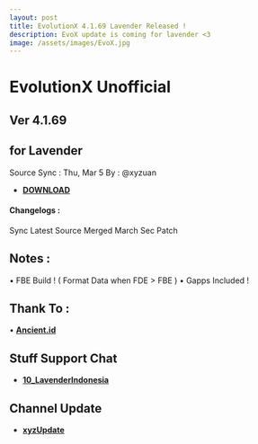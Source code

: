 ```yaml
---
layout: post
title: EvolutionX 4.1.69 Lavender Released !
description: EvoX update is coming for lavender <3
image: /assets/images/EvoX.jpg
---
```


# EvolutionX Unofficial
## Ver 4.1.69
## for Lavender
Source Sync : Thu, Mar 5
By : @xyzuan

 * [**DOWNLOAD**](https://sourceforge.net/projects/xyzuan/files/Lavender/EvoX/EvolutionX_4.1.69_lavender-10.0-20200305-0541-xyz.zip/download)

#### Changelogs :

Sync Latest Source
Merged March Sec Patch

## Notes :
• FBE Build ! ( Format Data when FDE > FBE )
• Gapps Included !

## Thank To :
•  [**Ancient.id**](https://t.me/ancientid)

## Stuff Support Chat
 * [**10_LavenderIndonesia**](https://t.me/android10_LavenderIndonesia)

## Channel Update
 * [**xyzUpdate**](https://t.me/xyzUpdate)
